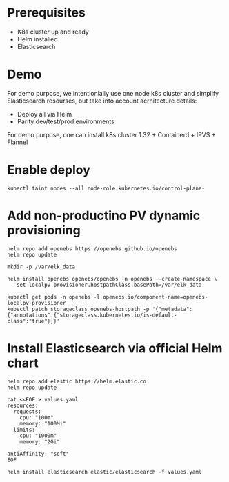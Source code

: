 # Prerequisites

- K8s cluster up and ready
- Helm installed
- Elasticsearch

# Demo
For demo purpose, we intentionlally use one node k8s cluster and simplify Elasticsearch resourses, but take into account acrhitecture details:
- Deploy all via Helm
- Parity dev/test/prod environments

For demo purpose, one can install k8s cluster 1.32 + Containerd + IPVS + Flannel

# Enable deploy 
```
kubectl taint nodes --all node-role.kubernetes.io/control-plane-
```

# Add non-productino PV dynamic provisioning  
```
helm repo add openebs https://openebs.github.io/openebs
helm repo update

mkdir -p /var/elk_data

helm install openebs openebs/openebs -n openebs --create-namespace \
 --set localpv-provisioner.hostpathClass.basePath=/var/elk_data

kubectl get pods -n openebs -l openebs.io/component-name=openebs-localpv-provisioner
kubectl patch storageclass openebs-hostpath -p '{"metadata": {"annotations":{"storageclass.kubernetes.io/is-default-class":"true"}}}'
```

# Install Elasticsearch via official Helm chart
```
helm repo add elastic https://helm.elastic.co
helm repo update

cat <<EOF > values.yaml
resources:
  requests:
    cpu: "100m"
    memory: "100Mi"
  limits:
    cpu: "1000m"
    memory: "2Gi"

antiAffinity: "soft"
EOF

helm install elasticsearch elastic/elasticsearch -f values.yaml
```
 
